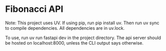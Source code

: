# Fibonacci API
Note: This project uses UV. If using pip, run pip install uv. Then run uv sync to compile dependencies. All dependencies are in uv.lock.

To use, run uv run fastapi dev in the project directory. The api server should be hosted on localhost:8000, unless the CLI output says otherwise.